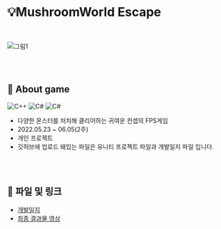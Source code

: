 # 💡MushroomWorld Escape
</br>

![그림1](https://user-images.githubusercontent.com/101786096/184290998-cb0dba95-49b3-4176-9133-128bfa7a4480.png)

</br></br>
## 📌 About game
![C++](https://img.shields.io/badge/-C++-00599C?logo=c%2B%2B&style=flat)
![C#](https://img.shields.io/badge/-C%23-033963?logo=Csharp&style=flat)
![C#](https://aleen42.github.io/badges/src/photoshop.svg)
+  다양한 몬스터를 처치해 클리어하는 귀여운 컨셉의 FPS게임
+ 2022.05.23 ~ 06.05(2주)
+ 개인 프로젝트  
+ 깃허브에 업로드 돼있는 파일은 유니티 프로젝트 파일과 개발일지 파일 입니다.

</br></br>
## 🔗 파일 및 링크
+ [개발일지](https://jjing-log.tistory.com/44?category=1023483)
+ [최종 결과물 영상](https://www.youtube.com/watch?v=ItHmgtDw2BM)

</br></br>
